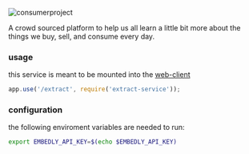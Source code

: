 ![consumerproject](http://i.imgur.com/iLlaWxJ.png)

A crowd sourced platform to help us all learn a little bit more about the
things we buy, sell, and consume every day.

### usage

this service is meant to be mounted into the
[web-client](https://github.com/consumr-project/web-client)

```js
app.use('/extract', require('extract-service'));
```

### configuration

the following enviroment variables are needed to run:

```bash
export EMBEDLY_API_KEY=$(echo $EMBEDLY_API_KEY)
```
